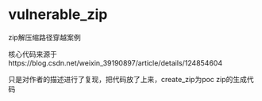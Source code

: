 # vulnerable_zip
zip解压缩路径穿越案例

核心代码来源于https://blog.csdn.net/weixin_39190897/article/details/124854604

只是对作者的描述进行了复现，把代码放了上来，create_zip为poc zip的生成代码
